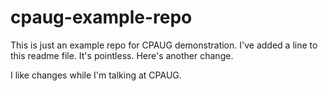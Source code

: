 # cpaug-example-repo
This is just an example repo for CPAUG demonstration.
I've added a line to this readme file. It's pointless.
Here's another change.

I like changes while I'm talking at CPAUG.